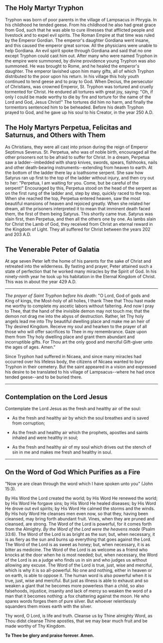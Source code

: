 ## The Holy Martyr Tryphon

Tryphon was born of poor parents in the village of Lampsacus in Phrygia. In his childhood he tended geese. From his childhood he also had great grace from God, such that he was able to cure illnesses that afflicted people and livestock and to expel evil spirits. The Roman Empire at that time was ruled by the Emperor Gordian. The emperor's daughter Gordiana went insane, and this caused the emperor great sorrow. All the physicians were unable to help Gordiana. An evil spirit spoke through Gordiana and said that no one except Tryphon could cast him out. After many who were named Tryphon in the empire were summoned, by divine providence young Tryphon was also summoned. He was brought to Rome, and he healed the emperor's daughter. The emperor lavished upon him many gifts, all of which Tryphon distributed to the poor upon his return. In his village this holy youth continued to tend geese and to pray to God. When Decius, the persecutor of Christians, was crowned Emperor, St. Tryphon was tortured and cruelly tormented for Christ. He endured all tortures with great joy, saying: "Oh, if only I could be made worthy to die by fire and torture for the name of the Lord and God, Jesus Christ!" The tortures did him no harm, and finally the tormentors sentenced him to be beheaded. Before his death Tryphon prayed to God, and he gave up his soul to his Creator, in the year 250 A.D.

## The Holy Martyrs Perpetua, Felicitas and Saturnus, and Others with Them

As Christians, they were all cast into prison during the reign of Emperor Septimus Severus. St. Perpetua, who was of noble birth, encouraged all the other prisoners not to be afraid to suffer for Christ. In a dream, Perpetua saw a ladder--imbedded with sharp knives, swords, spears, fishhooks, nails and other death-bearing instruments--extending from heaven to earth. At the bottom of the ladder there lay a loathsome serpent. She saw how Satyrus ran up first to the top of the ladder without injury, and then cry out to her: "Perpetua, I am waiting for you. Come, but be careful of the serpent!" Encouraged by this, Perpetua stood on the head of the serpent as on the first rung of the ladder and, step by step, quickly raced to the top. When she reached the top, Perpetua entered heaven, saw the most beautiful mansions of heaven and rejoiced greatly. When she related her dream, all the prisoners interpreted it to mean that imminent death faced them, the first of them being Satyrus. This shortly came true. Satyrus was slain first, then Perpetua, and then all the others one by one. As lambs slain for Christ the Lamb of God, they received from Christ an eternal reward in the Kingdom of Light. They all suffered for Christ between the years 202 and 203 A.D.

## The Venerable Peter of Galatia

At age seven Peter left the home of his parents for the sake of Christ and retreated into the wilderness. By fasting and prayer, Peter attained such a state of perfection that he worked many miracles by the Spirit of God. In his ninety-ninth year he took up his habitation in the Eternal Kingdom of Christ. This was in about the year 429 A.D.

---

*The prayer of Saint Tryphon before his death*: "O Lord, God of gods and King of kings, the Most-holy of all holies, I thank Thee that Thou hast made me worthy to complete my ascetic labors without faltering. And now I pray to Thee, that the hand of the invisible demon may not touch me; that the demon not drag me into the abyss of destruction. Rather, let Thy holy angels lead me into Thy beautiful dwelling place and make me an heir of Thy desired Kingdom. Receive my soul and hearken to the prayer of all those who will offer sacrifices to Thee in my remembrance. Gaze upon them from Thy holy dwelling place and grant them abundant and incorruptible gifts. For Thou art the only good and merciful Gift-giver unto the ages of ages. Amen."

Since Tryphon had suffered in Nicaea, and since many miracles had occurred over his lifeless body, the citizens of Nicaea wanted to bury Tryphon in their cemetery. But the saint appeared in a vision and expressed his desire to be translated to his village of Lampsacus--where he had once tended geese--and to be buried there.

---

## Contemplation on the Lord Jesus

Contemplate the Lord Jesus as the fresh and healthy air of the soul:

- As the fresh and healthy air by which the soul breathes and is saved from corruption;

- As the fresh and healthy air which the prophets, apostles and saints inhaled and were healthy in soul;

- As the fresh and healthy air of my soul which drives out the stench of sin in me and makes me fresh and healthy in soul.

---

## On the Word of God Which Purifies as a Fire

"Now ye are clean through the word which I have spoken unto you" (John 15:3).

By His Word the Lord created the world; by His Word He renewed the world; by His Word He forgave sins; by His Word He healed diseases; by His Word He drove out evil spirits; by His Word He calmed the storms and the winds. By His holy Word He cleanses men even now, so that they, having been cleansed, may bring forth abundant fruit. Vines, when they are pruned and cleansed, are strong. The Word of the Lord is powerful, for it comes forth from the Almighty. *By the Word of the Lord were the heavens made* (Psalm 33:6). The Word of the Lord is as bright as the sun; but, when necessary, it is as fiery as the sun and burns up everything that goes against the Lord. The Word of the Lord is as sweet as honey; but, when necessary, it is as bitter as medicine. The Word of the Lord is as welcome as a friend who knocks at the door when he is most needed; but, when necessary, the Word of the Lord is as a judge who finds us in sin and who judges us without allowing any excuse. The Word of the Lord is true, just, wise and merciful, which is why it is so all-powerful. No one and nothing, either in heaven or on earth, is able to oppose it. The human word is also powerful when it is true, just, wise and merciful. But just as illness is able to exhaust and so weaken a giant that he becomes more powerless than a child, so also falsehoods, injustice, insanity and lack of mercy so weaken the word of a man that it becomes nothing: a fox chattering against the moon. He who spares words forges them of pure silver. But whoever relentlessly squanders them mixes earth with the silver. 

Thy word, O Lord, is life and truth. Cleanse us by Thine almighty Word, as Thou didst cleanse Thine apostles, that we may bear much fruit and be made worthy of Thy Kingdom.

**To Thee be glory and praise forever. Amen.**
